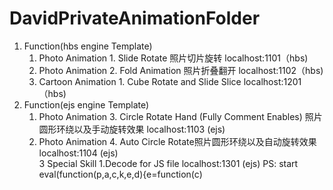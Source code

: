 # DavidPrivateAnimationFolder
1. Function(hbs engine Template)                                                                                                   
   1. Photo Animation 1. Slide Rotate 照片切片旋转                                   localhost:1101（hbs)                             
   1. Photo Animation 2. Fold Animation 照片折叠翻开                                 localhost:1102（hbs)                             
   2. Cartoon Animation 1. Cube Rotate and Slide Slice                             localhost:1201（hbs)                             
2. Function(ejs engine Template)                                                                                                   
   1. Photo Animation 3. Circle Rotate Hand (Fully Comment Enables) 照片圆形环绕以及手动旋转效果         localhost:1103 (ejs)
   4. Photo Animation 4. Auto Circle Rotate照片圆形环绕以及自动旋转效果                localhost:1104 (ejs)                             
3 Special Skill 1.Decode for JS file                                              localhost:1301 (ejs)
PS: start eval(function(p,a,c,k,e,d){e=function(c)
 
